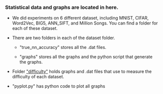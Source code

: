 ### Statistical data and graphs are located in here.

* We did experiments on 6 different dataset, including MNIST, CIFAR, Word2Vec, BIG5, ANN_SIFT, and Million Songs. You can find a folder for each of these dataset.

* There are two folders in each of the dataset folder.

  * "true_nn_accuracy" stores all the .dat files.

  * "graphs" stores all the graphs and the python script that generate the graphs.

* Folder ["difficulty"](https://github.com/zhenzhai/nearest_neighbor/tree/master/data/difficulty) holds graphs and .dat files that use to measure the difficulty of each dataset.

* "pyplot.py" has python code to plot all graphs
